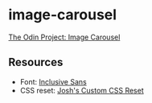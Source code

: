 # image-carousel

[The Odin Project: Image Carousel](https://www.theodinproject.com/lessons/node-path-javascript-dynamic-user-interface-interactions)

## Resources

- Font: [Inclusive Sans](https://fonts.google.com/specimen/Inclusive+Sans)
- CSS reset: [Josh's Custom CSS Reset](https://www.joshwcomeau.com/css/custom-css-reset/)
